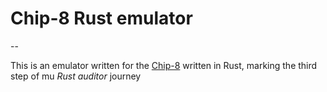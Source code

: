 # Chip-8 Rust emulator
--

This is an emulator written for the [Chip-8](https://en.m.wikipedia.org/wiki/CHIP-8) written in Rust, marking the third step of mu _Rust auditor_ journey
